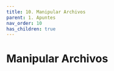 ```yaml
---
title: 10. Manipular Archivos
parent: 1. Apuntes
nav_order: 10
has_children: true
---
```


# Manipular Archivos

